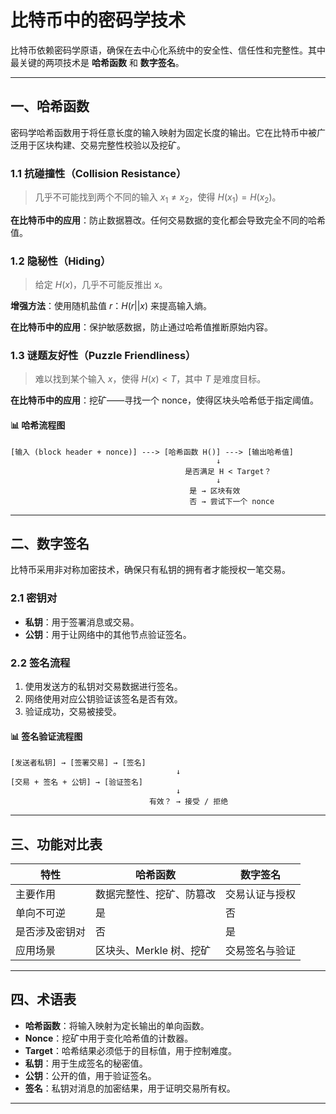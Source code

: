 # 比特币中的密码学技术

比特币依赖密码学原语，确保在去中心化系统中的安全性、信任性和完整性。其中最关键的两项技术是 **哈希函数** 和 **数字签名**。

---

## 一、哈希函数

密码学哈希函数用于将任意长度的输入映射为固定长度的输出。它在比特币中被广泛用于区块构建、交易完整性校验以及挖矿。

### 1.1 抗碰撞性（Collision Resistance）

> 几乎不可能找到两个不同的输入 $x_1 \neq x_2$，使得 $H(x_1) = H(x_2)$。

**在比特币中的应用**：防止数据篡改。任何交易数据的变化都会导致完全不同的哈希值。

### 1.2 隐秘性（Hiding）

> 给定 $H(x)$，几乎不可能反推出 $x$。

**增强方法**：使用随机盐值 $r$：$H(r || x)$ 来提高输入熵。

**在比特币中的应用**：保护敏感数据，防止通过哈希值推断原始内容。

### 1.3 谜题友好性（Puzzle Friendliness）

> 难以找到某个输入 $x$，使得 $H(x) < T$，其中 $T$ 是难度目标。

**在比特币中的应用**：挖矿——寻找一个 nonce，使得区块头哈希低于指定阈值。

#### 📊 哈希流程图

```text
[输入 (block header + nonce)] ---> [哈希函数 H()] ---> [输出哈希值]
                                              ↓
                                       是否满足 H < Target？
                                              ↓
                                        是 → 区块有效
                                        否 → 尝试下一个 nonce
```

---

## 二、数字签名

比特币采用非对称加密技术，确保只有私钥的拥有者才能授权一笔交易。

### 2.1 密钥对

* **私钥**：用于签署消息或交易。
* **公钥**：用于让网络中的其他节点验证签名。

### 2.2 签名流程

1. 使用发送方的私钥对交易数据进行签名。
2. 网络使用对应公钥验证该签名是否有效。
3. 验证成功，交易被接受。

#### 📊 签名验证流程图

```text
[发送者私钥] → [签署交易] → [签名]
                                     ↓
[交易 + 签名 + 公钥] → [验证签名]
                                     ↓
                               有效？ → 接受 / 拒绝
```

---

## 三、功能对比表

| 特性      | 哈希函数            | 数字签名    |
| ------- | --------------- | ------- |
| 主要作用    | 数据完整性、挖矿、防篡改    | 交易认证与授权 |
| 单向不可逆   | 是               | 否       |
| 是否涉及密钥对 | 否               | 是       |
| 应用场景    | 区块头、Merkle 树、挖矿 | 交易签名与验证 |

---

## 四、术语表

* **哈希函数**：将输入映射为定长输出的单向函数。
* **Nonce**：挖矿中用于变化哈希值的计数器。
* **Target**：哈希结果必须低于的目标值，用于控制难度。
* **私钥**：用于生成签名的秘密值。
* **公钥**：公开的值，用于验证签名。
* **签名**：私钥对消息的加密结果，用于证明交易所有权。

---


